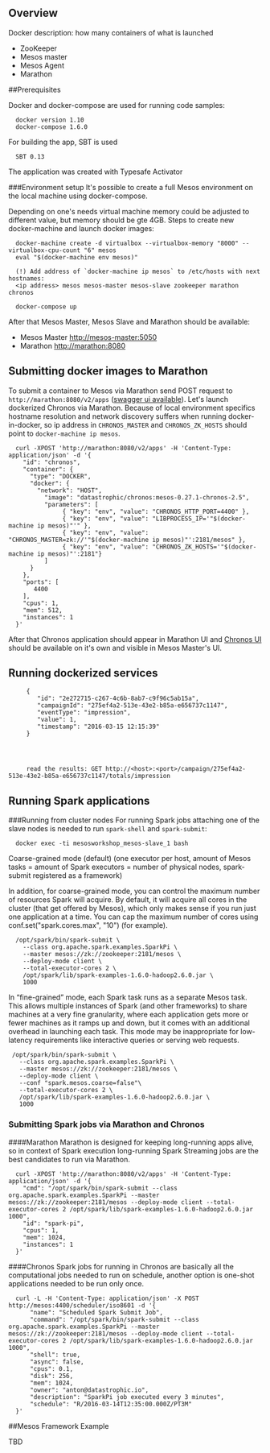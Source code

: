 ## Overview

Docker description: how many containers of what is launched

- ZooKeeper
- Mesos master
- Mesos Agent
- Marathon

##Prerequisites

Docker and docker-compose are used for running code samples:

      docker version 1.10
      docker-compose 1.6.0

For building the app, SBT is used      
      
      SBT 0.13

The application was created with Typesafe Activator

###Environment setup
It's possible to create a full Mesos environment on the local machine using docker-compose. 

Depending on one's needs virtual machine memory could be adjusted to different value, but memory should be gte 4GB. Steps to create new 
docker-machine and launch docker images:  

      docker-machine create -d virtualbox --virtualbox-memory "8000" --virtualbox-cpu-count "6" mesos
      eval "$(docker-machine env mesos)"
      
      (!) Add address of `docker-machine ip mesos` to /etc/hosts with next hostnames: 
      <ip address> mesos mesos-master mesos-slave zookeeper marathon chronos  

      docker-compose up
      
After that Mesos Master, Mesos Slave and Marathon should be available:

* Mesos Master [http://mesos-master:5050](http://mesos-master:5050)
* Marathon [http://marathon:8080](http://marathon:8080)
      
## Submitting docker images to Marathon
To submit a container to Mesos via Marathon send POST request to `http://marathon:8080/v2/apps` 
([swagger ui available](http://marathon:8080/help)). Let's launch dockerized Chronos via Marathon. Because of local environment
specifics hostname resolution and network discovery suffers when running docker-in-docker, so ip address in `CHRONOS_MASTER` and `CHRONOS_ZK_HOSTS` should point
to `docker-machine ip mesos`.  
      
      curl -XPOST 'http://marathon:8080/v2/apps' -H 'Content-Type: application/json' -d '{
        "id": "chronos",
        "container": {
          "type": "DOCKER",
          "docker": {
            "network": "HOST",
              "image": "datastrophic/chronos:mesos-0.27.1-chronos-2.5",
              "parameters": [
                   { "key": "env", "value": "CHRONOS_HTTP_PORT=4400" },
                   { "key": "env", "value": "LIBPROCESS_IP='"$(docker-machine ip mesos)"'" },
                   { "key": "env", "value": "CHRONOS_MASTER=zk://'"$(docker-machine ip mesos)"':2181/mesos" },
                   { "key": "env", "value": "CHRONOS_ZK_HOSTS='"$(docker-machine ip mesos)"':2181"}
              ]
          }
        },
        "ports": [
           4400
        ],
        "cpus": 1,
        "mem": 512,
        "instances": 1
      }'
 
After that Chronos application should appear in Marathon UI and [Chronos UI](http://mesos:8400/) should be available on it's own and visible in 
Mesos Master's UI.

## Running dockerized services



         {
            "id": "2e272715-c267-4c6b-8ab7-c9f96c5ab15a",
            "campaignId": "275ef4a2-513e-43e2-b85a-e656737c1147",
            "eventType": "impression",
            "value": 1,
            "timestamp": "2016-03-15 12:15:39"
         } 
         
         
         
         
         read the results: GET http://<host>:<port>/campaign/275ef4a2-513e-43e2-b85a-e656737c1147/totals/impression

 
## Running Spark applications

###Running from cluster nodes
For running Spark jobs attaching one of the slave nodes is needed to run `spark-shell` and `spark-submit`:
 
      docker exec -ti mesosworkshop_mesos-slave_1 bash
      
Coarse-grained mode (default) (one executor per host, amount of Mesos tasks = amount of Spark executors = number of physical nodes,
spark-submit registered as a framework)
 
In addition, for coarse-grained mode, you can control the maximum number of resources Spark will acquire. 
By default, it will acquire all cores in the cluster (that get offered by Mesos), which only makes sense if you 
run just one application at a time. You can cap the maximum number of cores using conf.set("spark.cores.max", "10") (for example).

      /opt/spark/bin/spark-submit \
        --class org.apache.spark.examples.SparkPi \
        --master mesos://zk://zookeeper:2181/mesos \
        --deploy-mode client \
        --total-executor-cores 2 \
        /opt/spark/lib/spark-examples-1.6.0-hadoop2.6.0.jar \
        1000
        
      
In “fine-grained” mode, each Spark task runs as a separate Mesos task. This allows multiple instances of Spark (and other frameworks) 
to share machines at a very fine granularity, where each application gets more or fewer machines as it ramps up and down, but it 
comes with an additional overhead in launching each task. This mode may be inappropriate for low-latency requirements like 
interactive queries or serving web requests. 
      
     /opt/spark/bin/spark-submit \
       --class org.apache.spark.examples.SparkPi \
       --master mesos://zk://zookeeper:2181/mesos \
       --deploy-mode client \
       --conf "spark.mesos.coarse=false"\
       --total-executor-cores 2 \
       /opt/spark/lib/spark-examples-1.6.0-hadoop2.6.0.jar \
       1000
             
             
### Submitting Spark jobs via Marathon and Chronos

####Marathon
Marathon is designed for keeping long-running apps alive, so in context of Spark execution long-running Spark Streaming jobs
are the best candidates to run via Marathon.

      curl -XPOST 'http://marathon:8080/v2/apps' -H 'Content-Type: application/json' -d '{
        "cmd": "/opt/spark/bin/spark-submit --class org.apache.spark.examples.SparkPi --master mesos://zk://zookeeper:2181/mesos --deploy-mode client --total-executor-cores 2 /opt/spark/lib/spark-examples-1.6.0-hadoop2.6.0.jar 1000",
        "id": "spark-pi",
        "cpus": 1,
        "mem": 1024,
        "instances": 1
      }'

####Chronos
Spark jobs for running in Chronos are basically all the computational jobs needed to run on schedule, another option is one-shot
 applications needed to be run only once.

      curl -L -H 'Content-Type: application/json' -X POST http://mesos:4400/scheduler/iso8601 -d '{
          "name": "Scheduled Spark Submit Job",
          "command": "/opt/spark/bin/spark-submit --class org.apache.spark.examples.SparkPi --master mesos://zk://zookeeper:2181/mesos --deploy-mode client --total-executor-cores 2 /opt/spark/lib/spark-examples-1.6.0-hadoop2.6.0.jar 1000",
          "shell": true,
          "async": false,
          "cpus": 0.1,
          "disk": 256,
          "mem": 1024,
          "owner": "anton@datastrophic.io",
          "description": "SparkPi job executed every 3 minutes",
          "schedule": "R/2016-03-14T12:35:00.000Z/PT3M"
      }'

##Mesos Framework Example

TBD

